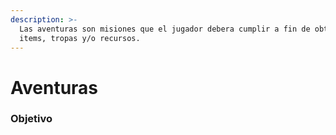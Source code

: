 ```yaml
---
description: >-
  Las aventuras son misiones que el jugador debera cumplir a fin de obtener
  items, tropas y/o recursos.
---
```


# Aventuras

### Objetivo

